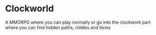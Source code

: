 # Clockworld
A MMORPG where you can play normally or go into the clockwork part where you can find hidden paths, riddles and items
